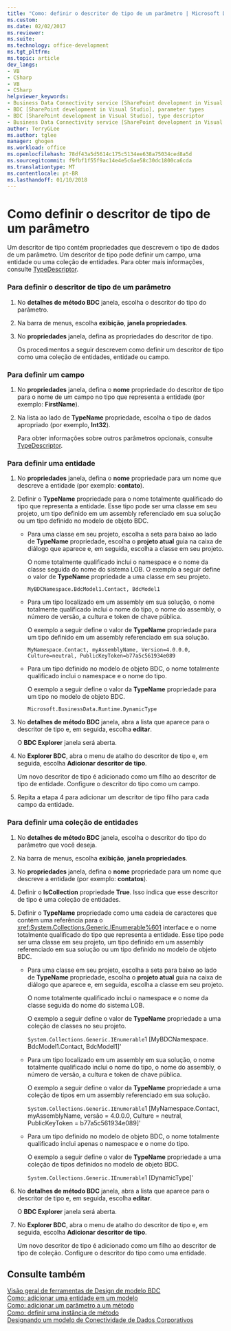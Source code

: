 ```yaml
---
title: "Como: definir o descritor de tipo de um parâmetro | Microsoft Docs"
ms.custom: 
ms.date: 02/02/2017
ms.reviewer: 
ms.suite: 
ms.technology: office-development
ms.tgt_pltfrm: 
ms.topic: article
dev_langs:
- VB
- CSharp
- VB
- CSharp
helpviewer_keywords:
- Business Data Connectivity service [SharePoint development in Visual Studio], type descriptor
- BDC [SharePoint development in Visual Studio], parameter types
- BDC [SharePoint development in Visual Studio], type descriptor
- Business Data Connectivity service [SharePoint development in Visual Studio], parameter types
author: TerryGLee
ms.author: tglee
manager: ghogen
ms.workload: office
ms.openlocfilehash: 78df43a5d5614c175c5134ee638a75034ced8a5d
ms.sourcegitcommit: f9fbf1f55f9ac14e4e5c6ae58c30dc1800ca6cda
ms.translationtype: MT
ms.contentlocale: pt-BR
ms.lasthandoff: 01/10/2018
---
```

# <a name="how-to-define-the-type-descriptor-of-a-parameter"></a>Como definir o descritor de tipo de um parâmetro
  Um descritor de tipo contém propriedades que descrevem o tipo de dados de um parâmetro. Um descritor de tipo pode definir um campo, uma entidade ou uma coleção de entidades. Para obter mais informações, consulte [TypeDescriptor](http://msdn.microsoft.com/library/ms543392%28v=office.12%29.aspx).  
  
### <a name="to-define-the-type-descriptor-of-a-parameter"></a>Para definir o descritor de tipo de um parâmetro  
  
1.  No **detalhes de método BDC** janela, escolha o descritor do tipo do parâmetro.  
  
2.  Na barra de menus, escolha **exibição**, **janela propriedades**.  
  
3.  No **propriedades** janela, defina as propriedades do descritor de tipo.  
  
     Os procedimentos a seguir descrevem como definir um descritor de tipo como uma coleção de entidades, entidade ou campo.  
  
### <a name="to-define-a-field"></a>Para definir um campo  
  
1.  No **propriedades** janela, defina o **nome** propriedade do descritor de tipo para o nome de um campo no tipo que representa a entidade (por exemplo: **FirstName**).  
  
2.  Na lista ao lado de **TypeName** propriedade, escolha o tipo de dados apropriado (por exemplo, **Int32**).  
  
     Para obter informações sobre outros parâmetros opcionais, consulte [TypeDescriptor](http://msdn.microsoft.com/library/ms543392%28v=office.12%29.aspx).  
  
### <a name="to-define-an-entity"></a>Para definir uma entidade  
  
1.  No **propriedades** janela, defina o **nome** propriedade para um nome que descreve a entidade (por exemplo: **contato**).  
  
2.  Definir o **TypeName** propriedade para o nome totalmente qualificado do tipo que representa a entidade. Esse tipo pode ser uma classe em seu projeto, um tipo definido em um assembly referenciado em sua solução ou um tipo definido no modelo de objeto BDC.  
  
    -   Para uma classe em seu projeto, escolha a seta para baixo ao lado de **TypeName** propriedade, escolha o **projeto atual** guia na caixa de diálogo que aparece e, em seguida, escolha a classe em seu projeto.  
  
         O nome totalmente qualificado inclui o namespace e o nome da classe seguida do nome do sistema LOB. O exemplo a seguir define o valor de **TypeName** propriedade a uma classe em seu projeto.  
  
         `MyBDCNamespace.BdcModel1.Contact, BdcModel1`  
  
    -   Para um tipo localizado em um assembly em sua solução, o nome totalmente qualificado inclui o nome do tipo, o nome do assembly, o número de versão, a cultura e token de chave pública.  
  
         O exemplo a seguir define o valor de **TypeName** propriedade para um tipo definido em um assembly referenciado em sua solução.  
  
         `MyNamespace.Contact, myAssemblyName, Version=4.0.0.0, Culture=neutral, PublicKeyToken=b77a5c561934e089`  
  
    -   Para um tipo definido no modelo de objeto BDC, o nome totalmente qualificado inclui o namespace e o nome do tipo.  
  
         O exemplo a seguir define o valor da **TypeName** propriedade para um tipo no modelo de objeto BDC.  
  
         `Microsoft.BusinessData.Runtime.DynamicType`  
  
3.  No **detalhes de método BDC** janela, abra a lista que aparece para o descritor de tipo e, em seguida, escolha **editar**.  
  
     O **BDC Explorer** janela será aberta.  
  
4.  No **Explorer BDC**, abra o menu de atalho do descritor de tipo e, em seguida, escolha **Adicionar descritor de tipo**.  
  
     Um novo descritor de tipo é adicionado como um filho ao descritor de tipo de entidade. Configure o descritor do tipo como um campo.  
  
5.  Repita a etapa 4 para adicionar um descritor de tipo filho para cada campo da entidade.  
  
### <a name="to-define-a-collection-of-entities"></a>Para definir uma coleção de entidades  
  
1.  No **detalhes de método BDC** janela, escolha o descritor do tipo do parâmetro que você deseja.  
  
2.  Na barra de menus, escolha **exibição**, **janela propriedades**.  
  
3.  No **propriedades** janela, defina o **nome** propriedade para um nome que descreve a entidade (por exemplo: **contatos**).  
  
4.  Definir o **IsCollection** propriedade **True**. Isso indica que esse descritor de tipo é uma coleção de entidades.  
  
5.  Definir o **TypeName** propriedade como uma cadeia de caracteres que contém uma referência para o <xref:System.Collections.Generic.IEnumerable%601> interface e o nome totalmente qualificado do tipo que representa a entidade. Esse tipo pode ser uma classe em seu projeto, um tipo definido em um assembly referenciado em sua solução ou um tipo definido no modelo de objeto BDC.  
  
    -   Para uma classe em seu projeto, escolha a seta para baixo ao lado de **TypeName** propriedade, escolha o **projeto atual** guia na caixa de diálogo que aparece e, em seguida, escolha a classe em seu projeto.  
  
         O nome totalmente qualificado inclui o namespace e o nome da classe seguida do nome do sistema LOB.  
  
         O exemplo a seguir define o valor de **TypeName** propriedade a uma coleção de classes no seu projeto.  
  
         `System.Collections.Generic.IEnumerable`1 [MyBDCNamespace.` ` BdcModel1.Contact, BdcModel1]'  
  
    -   Para um tipo localizado em um assembly em sua solução, o nome totalmente qualificado inclui o nome do tipo, o nome do assembly, o número de versão, a cultura e token de chave pública.  
  
         O exemplo a seguir define o valor da **TypeName** propriedade a uma coleção de tipos em um assembly referenciado em sua solução.  
  
         `System.Collections.Generic.IEnumerable`1 [MyNamespace.Contact, myAssemblyName, versão = 4.0.0.0, Culture = neutral, PublicKeyToken = b77a5c561934e089]'  
  
    -   Para um tipo definido no modelo de objeto BDC, o nome totalmente qualificado inclui apenas o namespace e o nome do tipo.  
  
         O exemplo a seguir define o valor de **TypeName** propriedade a uma coleção de tipos definidos no modelo de objeto BDC.  
  
         `System.Collections.Generic.IEnumerable`1 [DynamicType]'  
  
6.  No **detalhes de método BDC** janela, abra a lista que aparece para o descritor de tipo e, em seguida, escolha **editar**.  
  
     O **BDC Explorer** janela será aberta.  
  
7.  No **Explorer BDC**, abra o menu de atalho do descritor de tipo e, em seguida, escolha **Adicionar descritor de tipo**.  
  
     Um novo descritor de tipo é adicionado como um filho ao descritor de tipo de coleção. Configure o descritor do tipo como uma entidade.  
  
## <a name="see-also"></a>Consulte também  
 [Visão geral de ferramentas de Design de modelo BDC](../sharepoint/bdc-model-design-tools-overview.md)   
 [Como: adicionar uma entidade em um modelo](../sharepoint/how-to-add-an-entity-to-a-model.md)   
 [Como: adicionar um parâmetro a um método](../sharepoint/how-to-add-a-parameter-to-a-method.md)   
 [Como: definir uma instância de método](../sharepoint/how-to-define-a-method-instance.md)   
 [Designando um modelo de Conectividade de Dados Corporativos](../sharepoint/designing-a-business-data-connectivity-model.md)  
  
  